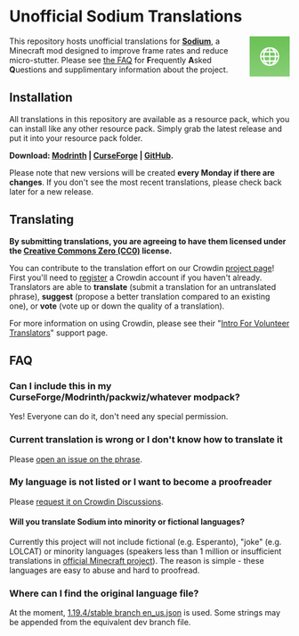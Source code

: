 # Unofficial Sodium Translations

<img align="right" src="Sodium Translations/pack.png" alt="Unofficial Sodium Translations" title="Unofficial Sodium Translations" height="72" />

This repository hosts unofficial translations for [**Sodium**](https://github.com/CaffeineMC/sodium-fabric), a Minecraft mod designed to improve frame rates and reduce micro-stutter. Please see [the FAQ](#FAQ) for **F**requently **A**sked **Q**uestions and supplimentary information about the project.

## Installation

All translations in this repository are available as a resource pack, which you can install like any other resource pack. Simply grab the latest release and put it into your resource pack folder. 

**Download: [Modrinth](https://modrinth.com/resourcepack/translations-for-sodium/versions) | [CurseForge](https://www.curseforge.com/minecraft/texture-packs/translations-for-sodium/files) | [GitHub](https://github.com/Madis0/sodium-fabric-translations/releases/latest/download/SodiumTranslations.zip).**

Please note that new versions will be created **every Monday if there are changes**. If you don't see the most recent translations, please check back later for a new release.

## Translating

**By submitting translations, you are agreeing to have them licensed under the [Creative Commons Zero (CC0)](https://creativecommons.org/share-your-work/public-domain/cc0/) license.**

You can contribute to the translation effort on our Crowdin [project page](https://crowdin.com/project/sodium-fabric)! First you'll need to [register](https://accounts.crowdin.com/register) a Crowdin account if you haven't already. Translators are able to **translate** (submit a translation for an untranslated phrase), **suggest** (propose a better translation compared to an existing one), or **vote** (vote up or down the quality of a translation).

For more information on using Crowdin, please see their "[Intro For Volunteer Translators](https://support.crowdin.com/for-volunteer-translators/)" support page.

## FAQ

### Can I include this in my CurseForge/Modrinth/packwiz/whatever modpack?

Yes! Everyone can do it, don't need any special permission.

### Current translation is wrong or I don't know how to translate it

Please [open an issue on the phrase](https://support.crowdin.com/online-editor/#reporting-issues).

### My language is not listed or I want to become a proofreader

Please [request it on Crowdin Discussions](https://crowdin.com/project/sodium-fabric/discussions).

#### Will you translate Sodium into minority or fictional languages?

Currently this project will not include fictional (e.g. Esperanto), "joke" (e.g. LOLCAT) or minority languages (speakers less than 1 million or insufficient translations in [official Minecraft project](https://crowdin.com/project/minecraft)). The reason is simple - these languages are easy to abuse and hard to proofread.

### Where can I find the original language file?

At the moment, [1.19.4/stable branch en_us.json](https://github.com/CaffeineMC/sodium-fabric/blob/1.19.4/stable/src/main/resources/assets/sodium/lang/en_us.json) is used. Some strings may be appended from the equivalent dev branch file.

